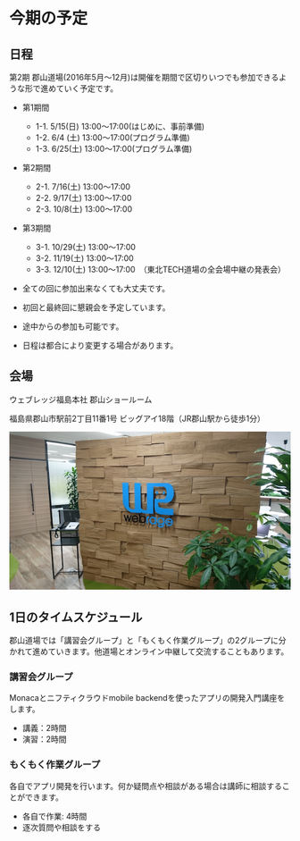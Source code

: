 # 今期の予定

## 日程

第2期 郡山道場(2016年5月〜12月)は開催を期間で区切りいつでも参加できるような形で進めていく予定です。

* 第1期間
  - 1-1. 5/15(日) 13:00〜17:00(はじめに、事前準備)
  - 1-2. 6/4 (土) 13:00〜17:00(プログラム準備)
  - 1-3. 6/25(土) 13:00〜17:00(プログラム準備)

* 第2期間
  - 2-1. 7/16(土) 13:00〜17:00
  - 2-2. 9/17(土) 13:00〜17:00
  - 2-3. 10/8(土) 13:00〜17:00

* 第3期間
  - 3-1. 10/29(土) 13:00〜17:00
  - 3-2. 11/19(土) 13:00〜17:00
  - 3-3. 12/10(土) 13:00〜17:00　（東北TECH道場の全会場中継の発表会）

* 全ての回に参加出来なくても大丈夫です。
* 初回と最終回に懇親会を予定しています。
* 途中からの参加も可能です。
* 日程は都合により変更する場合があります。

## 会場

ウェブレッジ福島本社 郡山ショールーム

福島県郡山市駅前2丁目11番1号 ビッグアイ18階（JR郡山駅から徒歩1分）

![ウェブレッジ福島本社郡山ショールーム玄関](./images/FB_IMG_1456036309767.png)

## 1日のタイムスケジュール

郡山道場では「講習会グループ」と「もくもく作業グループ」の2グループに分かれて進めていきます。他道場とオンライン中継して交流することもあります。

### 講習会グループ
Monacaとニフティクラウドmobile backendを使ったアプリの開発入門講座をします。

* 講義：2時間
* 演習：2時間

### もくもく作業グループ 

各自でアプリ開発を行います。何か疑問点や相談がある場合は講師に相談することができます。

* 各自で作業: 4時間
* 逐次質問や相談をする